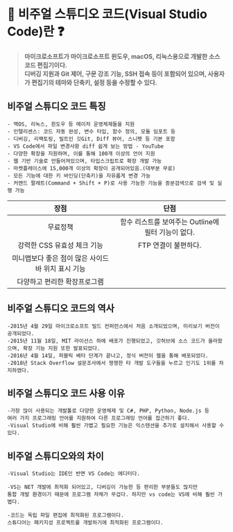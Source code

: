 # 📢 비주얼 스튜디오 코드(Visual Studio Code)란 ❓ <br>
>**마이크로소프트가 마이크로소프트 윈도우, macOS, 리눅스용으로 개발한 소스 코드 편집기이다.<br>
디버깅 지원과 Git 제어, 구문 강조 기능, SSH 접속 등이 포함되어 있으며, 사용자가 편집기의 테마와 단축키, 설정 등을 수정할 수 있다.**




## 비주얼 스튜디오 코드 특징
```
- 맥OS, 리눅스, 윈도우 등 메이저 운영체제들을 지원
- 인텔리센스: 코드 자동 완성, 변수 타입, 함수 정의, 모듈 임포트 등
- 디버깅, 리팩토링, 빌트인 깃Git, Diff 뷰어, 스니펫 등 기본 포함
- VS Code에서 파일 변경사항 diff 쉽게 보는 방법 - YouTube
- 다양한 확장을 지원하며, 이를 통해 100개 이상의 언어 지원
- 웹 기반 기술로 만들어져있으며, 타입스크립트로 확장 개발 가능
- 마켓플레이스에 15,000개 이상의 확장이 공개되어있음.(대부분 무료)
- 모든 기능에 대한 키 바인딩(단축키)을 자유롭게 변경 가능
- 커맨드 팔레트(Command + Shift + P)로 사용 가능한 기능을 증분검색으로 검색 및 실행 가능
```



|장점|단점|
|:-:|:---:|
|무료정책|함수 리스트를 보여주는 Outline에 필터 기능이 없다.|
|강력한 CSS 유효성 체크 기능|FTP 연결이 불편하다.|
|미니맵보다 좋은 점이 많은 사이드바 위치 표시 기능||
|다양하고 편리한 확장프로그램||



## 비주얼 스튜디오 코드의 역사
```
-2015년 4월 29일 마이크로소프트 빌드 컨퍼런스에서 처음 소개되었으며, 미리보기 버전이 공개되었다.
-2015년 11월 18일, MIT 라이선스 하에 배포가 진행되었고, 깃허브에 소스 코드가 올라왔으며, 확장 기능 지원 또한 발표되었다.
-2016년 4월 14일, 퍼블릭 베타 단계가 끝나고, 정식 버전이 웹을 통해 배포되었다.
-2018년 Stack Overflow 설문조사에서 쟁쟁한 타 개발 도구들을 누르고 인기도 1위를 차지하였다.
```


## 비주얼 스튜디오 코드 사용 이유
```
-가장 많이 사용되는 개발툴로 다양한 운영체제 및 C#, PHP, Python, Node.js 등 
여러 가지 프로그래밍 언어를 지원하여 다른 프로그래밍 언어를 접근하기 좋다.
-Visual Studio에 비해 훨씬 가볍고 필요한 기능은 익스텐션을 추가로 설치해서 사용할 수 있다.
```



## 비주얼 스튜디오와의 차이
```
-Visual Studio는 IDE인 반면 VS Code는 에디터다.

-VS는 NET 개발에 최적화 되어있고, 디버깅이 가능한 등 편리한 부분들도 많지만 
통합 개발 환경이기 때문에 프로그램 자체가 무겁다. 하지만 vs code는 VS에 비해 훨씬 가볍다.

-코드는 독립 파일 편집에 최적화된 프로그램이다. 
스튜디어는 패키지성 프로젝트를 개발하기에 최적화된 프로그램이다.
```






